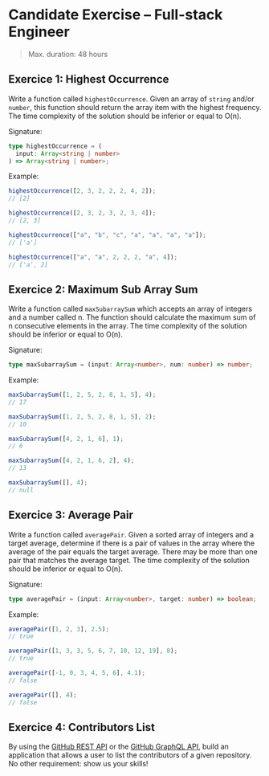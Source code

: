 # Candidate Exercise – Full-stack Engineer

> Max. duration: 48 hours

## Exercice 1: Highest Occurrence

Write a function called `highestOccurrence`. Given an array of `string` and/or `number`, this function should return the array item with the highest frequency. The time complexity of the solution should be inferior or equal to O(n).

Signature:

```ts
type highestOccurrence = (
  input: Array<string | number>
) => Array<string | number>;
```

Example:

```ts
highestOccurrence([2, 3, 2, 2, 2, 4, 2]);
// [2]

highestOccurrence([2, 3, 2, 3, 2, 3, 4]);
// [2, 3]

highestOccurrence(["a", "b", "c", "a", "a", "a", "a"]);
// ['a']

highestOccurrence(["a", "a", 2, 2, 2, "a", 4]);
// ['a', 2]
```

## Exercice 2: Maximum Sub Array Sum

Write a function called `maxSubarraySum` which accepts an array of integers and a number called n. The function should calculate the maximum sum of n consecutive elements in the array. The time complexity of the solution should be inferior or equal to O(n).

Signature:

```ts
type maxSubarraySum = (input: Array<number>, num: number) => number;
```

Example:

```ts
maxSubarraySum([1, 2, 5, 2, 8, 1, 5], 4);
// 17

maxSubarraySum([1, 2, 5, 2, 8, 1, 5], 2);
// 10

maxSubarraySum([4, 2, 1, 6], 1);
// 6

maxSubarraySum([4, 2, 1, 6, 2], 4);
// 13

maxSubarraySum([], 4);
// null
```

## Exercice 3: Average Pair

Write a function called `averagePair`. Given a sorted array of integers and a target average, determine if there is a pair of values in the array where the average of the pair equals the target average. There may be more than one pair that matches the average target. The time complexity of the solution should be inferior or equal to O(n).

Signature:

```ts
type averagePair = (input: Array<number>, target: number) => boolean;
```

Example:

```ts
averagePair([1, 2, 3], 2.5);
// true

averagePair([1, 3, 3, 5, 6, 7, 10, 12, 19], 8);
// true

averagePair([-1, 0, 3, 4, 5, 6], 4.1);
// false

averagePair([], 4);
// false
```

## Exercice 4: Contributors List

By using the [GitHub REST API](https://docs.github.com/en/rest) or the [GitHub GraphQL API](https://docs.github.com/en/graphql), build an application that allows a user to list the contributors of a given repository. No other requirement: show us your skills!
